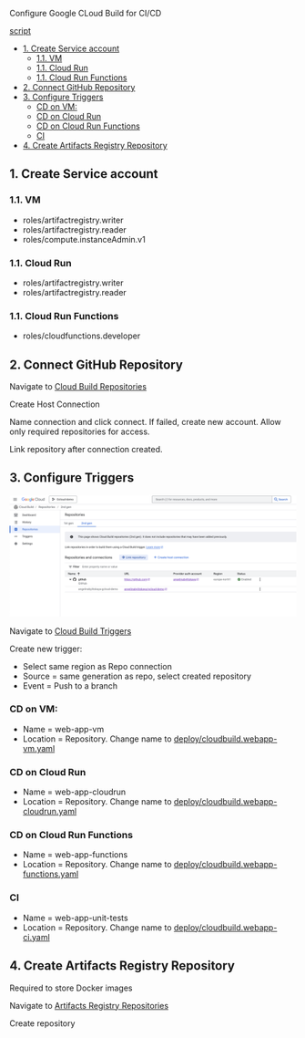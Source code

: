 Configure Google CLoud Build for CI/CD

[script](../scripts/cicd.sh)

- [1. Create Service account](#1-create-service-account)
  - [1.1. VM](#11-vm)
  - [1.1. Cloud Run](#11-cloud-run)
  - [1.1. Cloud Run Functions](#11-cloud-run-functions)
- [2. Connect GitHub Repository](#2-connect-github-repository)
- [3. Configure Triggers](#3-configure-triggers)
  - [CD on VM:](#cd-on-vm)
  - [CD on Cloud Run](#cd-on-cloud-run)
  - [CD on Cloud Run Functions](#cd-on-cloud-run-functions)
  - [CI](#ci)
- [4. Create Artifacts Registry Repository](#4-create-artifacts-registry-repository)


## 1. Create Service account

### 1.1. VM
- roles/artifactregistry.writer
- roles/artifactregistry.reader
- roles/compute.instanceAdmin.v1

### 1.1. Cloud Run
- roles/artifactregistry.writer
- roles/artifactregistry.reader

### 1.1. Cloud Run Functions
- roles/cloudfunctions.developer

## 2. Connect GitHub Repository

Navigate to [Cloud Build Repositories](https://console.cloud.google.com/cloud-build/repositories)

Create Host Connection

Name connection and click connect. If failed, create new account.
Allow only required repositories for access.

Link repository after  connection created.

## 3. Configure Triggers

![alt text](assets/image-100.png)

Navigate to [Cloud Build Triggers](https://console.cloud.google.com/cloud-build/triggers)

Create new trigger:
- Select same region as Repo connection
- Source = same generation as repo, select created repository
- Event = Push to a branch

### CD on VM:
- Name = web-app-vm
- Location = Repository. Change name to [deploy/cloudbuild.webapp-vm.yaml](../deploy/cloudbuild.webapp-vm.yaml)

### CD on Cloud Run
- Name = web-app-cloudrun
- Location = Repository. Change name to [deploy/cloudbuild.webapp-cloudrun.yaml](../deploy/cloudbuild.webapp-cloudrun.yaml)

### CD on Cloud Run Functions
- Name = web-app-functions
- Location = Repository. Change name to [deploy/cloudbuild.webapp-functions.yaml](../deploy/cloudbuild.webapp-functions.yaml)

### CI
- Name = web-app-unit-tests
- Location = Repository. Change name to [deploy/cloudbuild.webapp-ci.yaml](../deploy/cloudbuild.webapp-ci.yaml)

## 4. Create Artifacts Registry Repository

Required to store Docker images

Navigate to [Artifacts Registry Repositories](https://console.cloud.google.com/artifacts)

Create repository
